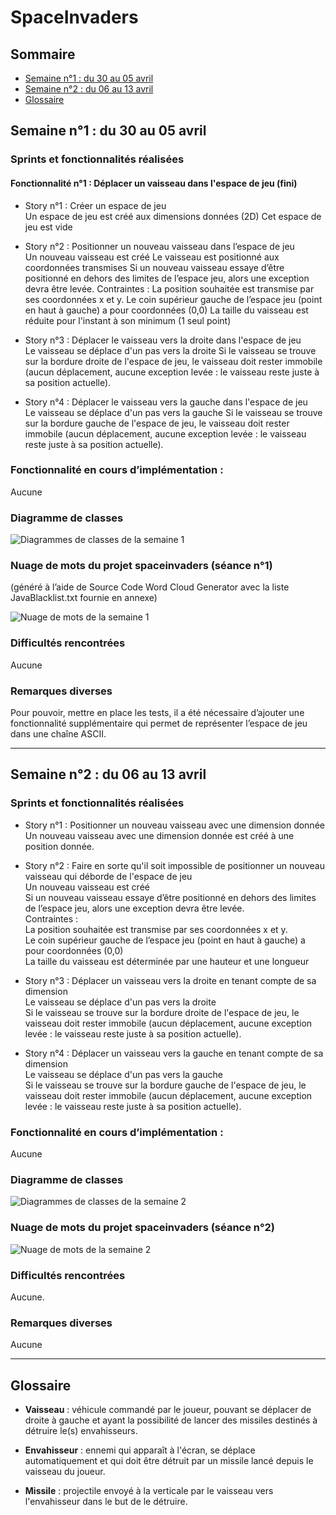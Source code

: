 # SpaceInvaders

## Sommaire
- [Semaine n°1 : du 30 au 05 avril](#semaine1)  
- [Semaine n°2 : du 06 au 13 avril](#semaine2)  
- [Glossaire](#glossaire)

## Semaine n°1 : du 30 au 05 avril <a id="semaine1"></a>


### Sprints et fonctionnalités réalisées 

#### Fonctionnalité n°1 : Déplacer un vaisseau dans l'espace de jeu (fini)

- Story n°1 : Créer un espace de jeu  
Un espace de jeu est créé aux dimensions données (2D) 
Cet espace de jeu est vide

-  Story n°2 : Positionner un nouveau vaisseau dans l’espace de jeu  
Un nouveau vaisseau est créé
Le vaisseau est positionné aux coordonnées transmises
Si un nouveau vaisseau essaye d’être positionné en dehors des limites de l’espace jeu, alors une exception devra être levée.
 Contraintes :
La position souhaitée est transmise par ses coordonnées x et y.
Le coin supérieur gauche de l’espace jeu (point en haut à gauche) a pour coordonnées (0,0)
La taille du vaisseau est réduite pour l'instant à son minimum (1 seul point)    

- Story n°3 : Déplacer le vaisseau vers la droite dans l'espace de jeu  
Le vaisseau se déplace d'un pas vers la droite 
Si le vaisseau se trouve sur la bordure droite de l'espace de jeu, le vaisseau doit rester immobile (aucun déplacement, aucune exception levée : le vaisseau reste juste à sa position actuelle).


- Story n°4 : Déplacer le vaisseau vers la gauche dans l'espace de jeu  
Le vaisseau se déplace d'un pas vers la gauche 
Si le vaisseau se trouve sur la bordure gauche de l'espace de jeu, le vaisseau doit rester immobile (aucun déplacement, aucune exception levée : le vaisseau reste juste à sa position actuelle).

### Fonctionnalité en cours d’implémentation : 
Aucune


### Diagramme de classes 

![Diagrammes de classes de la semaine 1](images/DiagrammeClasses_Semaine1.png)

### Nuage de mots du projet spaceinvaders (séance n°1)  
(généré à l’aide de Source Code Word Cloud Generator avec la liste JavaBlacklist.txt fournie en annexe)
 
![Nuage de mots de la semaine 1](images/NuageDeMots_Semaine1.png)


### Difficultés rencontrées 
Aucune

### Remarques diverses
 Pour pouvoir, mettre en place les tests, il a été nécessaire d’ajouter une fonctionnalité supplémentaire qui permet de représenter l’espace de jeu dans une chaîne ASCII.

-------------

## Semaine n°2 : du 06 au 13 avril <a id="semaine2"></a>


### Sprints et fonctionnalités réalisées 

- Story n°1 :  Positionner un nouveau vaisseau avec une dimension donnée   
Un nouveau vaisseau avec une dimension donnée est créé à une position donnée.

-  Story n°2 : Faire en sorte qu'il soit impossible de positionner un nouveau vaisseau qui déborde de l'espace de jeu  
Un nouveau vaisseau est créé  
Si un nouveau vaisseau essaye d’être positionné en dehors des limites de l’espace jeu, alors une exception devra être levée.  
 Contraintes :  
La position souhaitée est transmise par ses coordonnées x et y.  
Le coin supérieur gauche de l’espace jeu (point en haut à gauche) a pour coordonnées (0,0)  
La taille du vaisseau est déterminée par une hauteur et une longueur   

- Story n°3 : Déplacer un vaisseau vers la droite en tenant compte de sa dimension  
Le vaisseau se déplace d'un pas vers la droite   
Si le vaisseau se trouve sur la bordure droite de l'espace de jeu, le vaisseau doit rester immobile (aucun déplacement, aucune exception levée : le vaisseau reste juste à sa position actuelle).  

- Story n°4 : Déplacer un vaisseau vers la gauche en tenant compte de sa dimension   
Le vaisseau se déplace d'un pas vers la gauche   
Si le vaisseau se trouve sur la bordure gauche de l'espace de jeu, le vaisseau doit rester immobile (aucun déplacement, aucune exception levée : le vaisseau reste juste à sa position actuelle).  

### Fonctionnalité en cours d’implémentation : 

Aucune

### Diagramme de classes

![Diagrammes de classes de la semaine 2](images/DiagrammeClasses_Semaine2.png)

### Nuage de mots du projet spaceinvaders (séance n°2) 

![Nuage de mots de la semaine 2](images/NuageDeMots_Semaine2.png)

### Difficultés rencontrées   

Aucune.  

### Remarques diverses

Aucune

-------------

## Glossaire <a id="glossaire"></a>

* **Vaisseau** :  véhicule commandé par le joueur, pouvant se déplacer de droite à gauche et ayant la possibilité de lancer des missiles destinés à détruire le(s) envahisseurs.

* **Envahisseur**  :  ennemi qui apparaît à l'écran, se déplace automatiquement et qui doit être détruit par un missile lancé depuis le vaisseau du joueur.


* **Missile** :  projectile envoyé à la verticale par le vaisseau vers l'envahisseur dans le but de le détruire.
